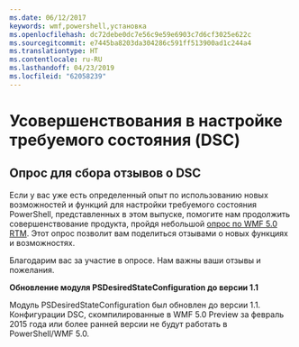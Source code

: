 ```yaml
---
ms.date: 06/12/2017
keywords: wmf,powershell,установка
ms.openlocfilehash: dc72debe0dc7e56c9e59e6903c7d6cf3025e622c
ms.sourcegitcommit: e7445ba8203da304286c591ff513900ad1c244a4
ms.translationtype: HT
ms.contentlocale: ru-RU
ms.lasthandoff: 04/23/2019
ms.locfileid: "62058239"
---
```

# <a name="improvements-in-desired-state-configuration-dsc"></a>Усовершенствования в настройке требуемого состояния (DSC)

## <a name="dsc-feedback-survey"></a>Опрос для сбора отзывов о DSC

Если у вас уже есть определенный опыт по использованию новых возможностей и функций для настройки требуемого состояния PowerShell, представленных в этом выпуске, помогите нам продолжить совершенствование продукта, пройдя небольшой [опрос по WMF 5.0 RTM](https://www.surveymonkey.com/r/SGLQM5W). Этот опрос позволит вам поделиться отзывами о новых функциях и возможностях.

Благодарим вас за участие в опросе. Нам важны ваши отзывы и пожелания.

**Обновление модуля PSDesiredStateConfiguration до версии 1.1**

Модуль PSDesiredStateConfiguration был обновлен до версии 1.1. Конфигурации DSC, скомпилированные в WMF 5.0 Preview за февраль 2015 года или более ранней версии не будут работать в PowerShell/WMF 5.0.
